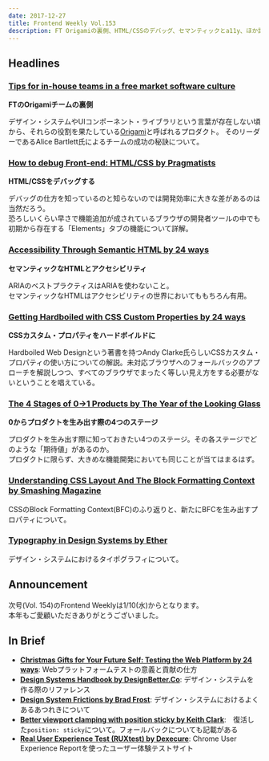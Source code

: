 ```yaml
---
date: 2017-12-27
title: Frontend Weekly Vol.153
description: FT Origamiの裏側、HTML/CSSのデバッグ、セマンティックとa11y、ほか計12リンク
---
```


## Headlines

### [Tips for in-house teams in a free market software culture](http://engineroom.ft.com/2017/12/01/tips-for-in-house-teams-in-a-free-market-software-culture/)

**FTのOrigamiチームの裏側**

デザイン・システムやUIコンポーネント・ライブラリという言葉が存在しない頃から、それらの役割を果たしている[Origami](http://origami.ft.com/)と呼ばれるプロダクト。
そのリーダーであるAlice Bartlett氏によるチームの成功の秘訣について。

### [How to debug Front-end: HTML/CSS by Pragmatists](https://blog.pragmatists.com/how-to-debug-front-end-elements-d97da4cbc3ea)

**HTML/CSSをデバッグする**

デバッグの仕方を知っているのと知らないのでは開発効率に大きな差があるのは当然だろう。  
恐ろしいくらい早さで機能追加が成されているブラウザの開発者ツールの中でも初期から存在する「Elements」タブの機能について詳解。

### [Accessibility Through Semantic HTML by 24 ways](https://24ways.org/2017/accessibility-through-semantic-html/)

**セマンティックなHTMLとアクセシビリティ**

ARIAのベストプラクティスはARIAを使わないこと。  
セマンティックなHTMLはアクセシビリティの世界においてももちろん有用。

### [Getting Hardboiled with CSS Custom Properties by 24 ways](https://24ways.org/2017/getting-hardboiled-with-css-custom-properties/)

**CSSカスタム・プロパティをハードボイルドに**

Hardboiled Web Designという著書を持つAndy Clarke氏らしいCSSカスタム・プロパティの使い方についての解説。未対応ブラウザへのフォールバックのアプローチを解説しつつ、すべてのブラウザでまったく等しい見え方をする必要がないということを唱えている。

### [The 4 Stages of 0->1 Products by The Year of the Looking Glass](https://medium.com/the-year-of-the-looking-glass/the-4-stages-of-0-1-products-cdb8236dbf66)

**0からプロダクトを生み出す際の4つのステージ**

プロダクトを生み出す際に知っておきたい4つのステージ。その各ステージでどのような「期待値」があるのか。  
プロダクトに限らず、大きめな機能開発においても同じことが当てはまるはず。

### [Understanding CSS Layout And The Block Formatting Context by Smashing Magazine](https://www.smashingmagazine.com/2017/12/understanding-css-layout-block-formatting-context/)

CSSのBlock Formatting Context(BFC)のふり返りと、新たにBFCを生み出すプロパティについて。

### [Typography in Design Systems by Ether](https://medium.com/@ethersystem/typography-in-design-systems-d61bf5d8a333)

デザイン・システムにおけるタイポグラフィについて。

## Announcement

次号(Vol. 154)のFrontend Weeklyは1/10(水)からとなります。  
本年もご愛顧いただきありがとうございました。

## In Brief

- [**Christmas Gifts for Your Future Self: Testing the Web Platform by 24 ways**](https://24ways.org/2017/testing-the-web-platform/): Webプラットフォームテストの意義と貢献の仕方
- [**Design Systems Handbook by DesignBetter.Co**](https://www.designbetter.co/design-systems-handbook): デザイン・システムを作る際のリファレンス
- [**Design System Frictions by Brad Frost**](http://bradfrost.com/blog/post/design-system-frictions/): デザイン・システムにおけるよくあるあつれきについて
- [**Better viewport clamping with position sticky by Keith Clark**](https://keithclark.co.uk/articles/fixed-content-with-position-sticky/):　復活した`position: sticky`について。フォールバックについても記載がある
- [**Real User Experience Test (RUXtest) by Dexecure**](https://ruxt.dexecure.com/): Chrome User Experience Reportを使ったユーザー体験テストサイト
